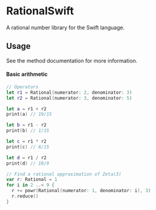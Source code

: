 # RationalSwift

A rational number library for the Swift language.

## Usage
See the method documentation for more information.

#### Basic arithmetic
```swift
// Operators
let r1 = Rational(numerator: 2, denominator: 3)
let r2 = Rational(numerator: 3, denominator: 5)

let a = r1 + r2
print(a) // 19/15

let b = r1 - r2
print(b) // 1/15

let c = r1 * r2
print(c) // 6/15

let d = r1 / r2
print(d) // 10/9

// Find a rational approximation of Zeta(3)
var r: Rational = 1
for i in 2 ..< 9 {
  r += powr(Rational(numerator: 1, denominator: i), 3)
  r.reduce()
}
```